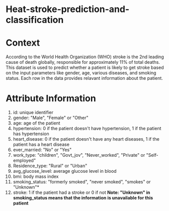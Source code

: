 # Heat-stroke-prediction-and-classification

# Context
  According to the World Health Organization (WHO) stroke is the 2nd leading cause of death globally, responsible for approximately 11% of total deaths.
  This dataset is used to predict whether a patient is likely to get stroke based on the input parameters like gender, age, various diseases, and smoking status. Each    row in the data provides relavant information about the patient.

# Attribute Information

1) id: unique identifier
2) gender: "Male", "Female" or "Other"
3) age: age of the patient
4) hypertension: 0 if the patient doesn't have hypertension, 1 if the patient has hypertension
5) heart_disease: 0 if the patient doesn't have any heart diseases, 1 if the patient has a heart disease
6) ever_married: "No" or "Yes"
7) work_type: "children", "Govt_jov", "Never_worked", "Private" or "Self-employed"
8) Residence_type: "Rural" or "Urban"
9) avg_glucose_level: average glucose level in blood
10) bmi: body mass index
11) smoking_status: "formerly smoked", "never smoked", "smokes" or "Unknown"*
12) stroke: 1 if the patient had a stroke or 0 if not
**Note: "Unknown" in smoking_status means that the information is unavailable for this patient**
